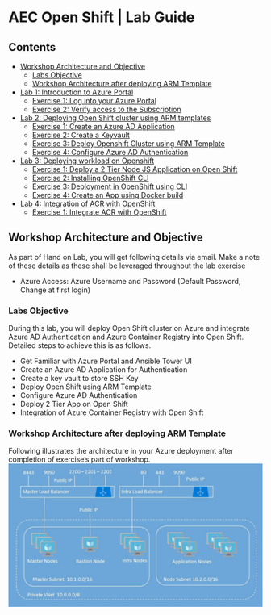 # AEC Open Shift | Lab Guide
## Contents
<!-- TOC -->

* [Workshop Architecture and Objective](#workshop-architecture-and-objective)
   * [Labs Objective](#labs-objective)	
   * [Workshop Architecture after deploying ARM Template](#workshop-architecture-after-deploying-arm-template)	
* [Lab 1: Introduction to Azure Portal](/Lab%201:%20Introduction-to-Azure-Portal.md)	
   * [Exercise 1: Log into your Azure Portal](/Lab%201:%20Introduction-to-Azure-Portal.md#exercise-1-log-into-your-azure-portal)
   * [Exercise 2: Verify access to the Subscription](/Lab%201:%20Introduction-to-Azure-Portal.md#exercise-2-verify-access-to-the-subscription)	
* [Lab 2: Deploying Open Shift cluster using ARM templates](/Lab%202:%20Deploying-OpenShift-cluster-using-ARM-templates.md)
   * [Exercise 1: Create an Azure AD Application](/Lab%202:%20Deploying-OpenShift-cluster-using-ARM-templates.md#exercise-1-create-an-azure-ad-application)
   * [Exercise 2: Create a Keyvault](/Lab%202:%20Deploying-OpenShift-cluster-using-ARM-templates.md#exercise-2-create-a-keyvault)
   * [Exercise 3: Deploy Openshift Cluster using ARM Template](/Lab%202:%20Deploying-OpenShift-cluster-using-ARM-templates.md#exercise-3-deploy-openshift-cluster-using-arm-template)
   * [Exercise 4: Configure Azure AD Authentication](/Lab%202:%20Deploying-OpenShift-cluster-using-ARM-templates.md#exercise-4-configure-azure-ad-authentication)
* [Lab 3: Deploying workload on Openshift](/Lab%203:%20Deploying-workload-on-Openshift.md)
   * [Exercise 1: Deploy a 2 Tier Node JS Application on Open Shift](/Lab%203:%20Deploying-workload-on-Openshift.md#exercise-1-deploy-a-2-tier-node-js-application-on-open-shift)
   * [Exercise 2: Installing OpenShift CLI](/Lab%203:%20Deploying-workload-on-Openshift.md#exercise-2-installing-openshift-cli)
   * [Exercise 3: Deployment in OpenShift using CLI](/Lab%203:%20Deploying-workload-on-Openshift.md#exercise-3-deployment-in-openshift-using-cli)
   * [Exercise 4: Create an App using Docker build](/Lab%203:%20Deploying-workload-on-Openshift.md#exercise-4-create-an-app-using-docker-build)
* [Lab 4: Integration of ACR with OpenShift](/Lab%204:%20Integration-of-ACR-%20with-OpenShift.md)
   * [Exercise 1: Integrate ACR with OpenShift](/Lab%204:%20Integration-of-ACR-%20with-OpenShift.md#exercise-1-integrate-acr-with-openshift)
<!-- /TOC -->

## Workshop Architecture and Objective
 As part of Hand on Lab, you will get following details via email. Make a note of these details as these shall be leveraged throughout the lab exercise
- Azure Access: Azure Username and Password (Default Password, Change at first login)

### Labs Objective
During this lab, you will deploy Open Shift cluster on Azure and integrate Azure AD Authentication and Azure Container Registry into Open Shift. Detailed steps to achieve this is as follows.
- Get Familiar with Azure Portal and Ansible Tower UI
-	Create an Azure AD Application for Authentication
-	Create a key vault to store SSH Key
-	Deploy Open Shift using ARM Template
-	Configure Azure AD Authentication
-	Deploy 2 Tier App on Open Shift
-	Integration of Azure Container Registry with Open Shift

### Workshop Architecture after deploying ARM Template
Following illustrates the architecture in your Azure deployment after completion of exercise’s part of workshop.
<img src="images/1workshop_arch.jpg"/>
